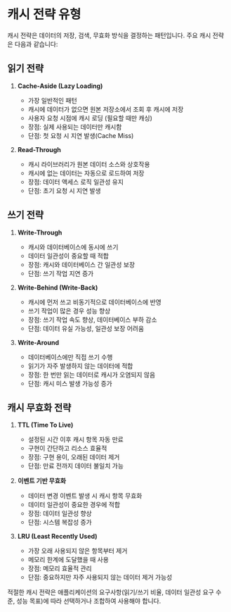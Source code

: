 # 캐시 전략 유형

캐시 전략은 데이터의 저장, 검색, 무효화 방식을 결정하는 패턴입니다. 주요 캐시 전략은 다음과 같습니다:

## 읽기 전략

1. **Cache-Aside (Lazy Loading)**
    - 가장 일반적인 패턴
    - 캐시에 데이터가 없으면 원본 저장소에서 조회 후 캐시에 저장
    - 사용자 요청 시점에 캐시 로딩 (필요할 때만 캐싱)
    - 장점: 실제 사용되는 데이터만 캐시함
    - 단점: 첫 요청 시 지연 발생(Cache Miss)

2. **Read-Through**
    - 캐시 라이브러리가 원본 데이터 소스와 상호작용
    - 캐시에 없는 데이터는 자동으로 로드하여 저장
    - 장점: 데이터 액세스 로직 일관성 유지
    - 단점: 초기 요청 시 지연 발생

## 쓰기 전략

1. **Write-Through**
    - 캐시와 데이터베이스에 동시에 쓰기
    - 데이터 일관성이 중요할 때 적합
    - 장점: 캐시와 데이터베이스 간 일관성 보장
    - 단점: 쓰기 작업 지연 증가

2. **Write-Behind (Write-Back)**
    - 캐시에 먼저 쓰고 비동기적으로 데이터베이스에 반영
    - 쓰기 작업이 많은 경우 성능 향상
    - 장점: 쓰기 작업 속도 향상, 데이터베이스 부하 감소
    - 단점: 데이터 유실 가능성, 일관성 보장 어려움

3. **Write-Around**
    - 데이터베이스에만 직접 쓰기 수행
    - 읽기가 자주 발생하지 않는 데이터에 적합
    - 장점: 한 번만 읽는 데이터로 캐시가 오염되지 않음
    - 단점: 캐시 미스 발생 가능성 증가

## 캐시 무효화 전략

1. **TTL (Time To Live)**
    - 설정된 시간 이후 캐시 항목 자동 만료
    - 구현이 간단하고 리소스 효율적
    - 장점: 구현 용이, 오래된 데이터 제거
    - 단점: 만료 전까지 데이터 불일치 가능

2. **이벤트 기반 무효화**
    - 데이터 변경 이벤트 발생 시 캐시 항목 무효화
    - 데이터 일관성이 중요한 경우에 적합
    - 장점: 데이터 일관성 향상
    - 단점: 시스템 복잡성 증가

3. **LRU (Least Recently Used)**
    - 가장 오래 사용되지 않은 항목부터 제거
    - 메모리 한계에 도달했을 때 사용
    - 장점: 메모리 효율적 관리
    - 단점: 중요하지만 자주 사용되지 않는 데이터 제거 가능성

적절한 캐시 전략은 애플리케이션의 요구사항(읽기/쓰기 비율, 데이터 일관성 요구 수준, 성능 목표)에 따라 선택하거나 조합하여 사용해야 합니다.

